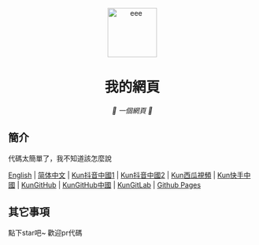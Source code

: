 <p align="center">
  <a href="https://fgfobdpqjs.github.io/index.html"><img src="https://fgfobdpqjs.github.io/b62ca8ec10d07e6bf5ac8dae0c8c1d2e6a1e3356.png" width="100" height="100" alt="eee"></a>
</p>
<div align="center">

# 我的網頁

_🦌 一個網頁 🥛_

</div>


## 簡介

代碼太簡單了，我不知道該怎麼說

[English](README_EN.md)
|
[简体中文](README_zh_Hans.md)
|
[Kun](https://www.douyin.com/user/MS4wLjABAAAACKPckCBA9Xnxy2YCRQY2m0xDegN-kmkzht0ohyyk5ts)[抖音中國](https://www.douyin.com/user/MS4wLjABAAAACKPckCBA9Xnxy2YCRQY2m0xDegN-kmkzht0ohyyk5ts)[1](https://www.douyin.com/user/MS4wLjABAAAACKPckCBA9Xnxy2YCRQY2m0xDegN-kmkzht0ohyyk5ts)
|
[Kun](https://www.douyin.com/user/MS4wLjABAAAAryQaEzPsiKTuTzYs6UDjQ5yNkltUdJU5fSEr_MJtlMm8hP4fCdBoBO4zAbyHMx3p)[抖音中國](https://www.douyin.com/user/MS4wLjABAAAAryQaEzPsiKTuTzYs6UDjQ5yNkltUdJU5fSEr_MJtlMm8hP4fCdBoBO4zAbyHMx3p)[2](https://www.douyin.com/user/MS4wLjABAAAAryQaEzPsiKTuTzYs6UDjQ5yNkltUdJU5fSEr_MJtlMm8hP4fCdBoBO4zAbyHMx3p)
|
[Kun](https://www.ixigua.com/home/1456218970008591/?list_entrance=search)[西瓜視頻](https://www.ixigua.com/home/1456218970008591/?list_entrance=search)
|
[Kun](https://www.kuaishou.com/profile/3xk34uvfv6fkcj6)[快手中國](https://www.kuaishou.com/profile/3xk34uvfv6fkcj6)
|
[KunGitHub](https://github.com/fgfobdpqjs)
|
[KunGitHub](https://hub.yzuu.cf/fgfobdpqjs/)[中國](https://hub.yzuu.cf/fgfobdpqjs/)
|
[KunGitLab](https://gitlab.com/fgfobdpqjs1)
|
[Github Pages](https://fgfobdpqjs.github.io/index.html)

## 其它事項

點下star吧~ 歡迎pr代碼

